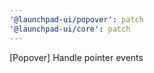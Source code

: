 ```yaml
---
'@launchpad-ui/popover': patch
'@launchpad-ui/core': patch
---
```


[Popover] Handle pointer events
